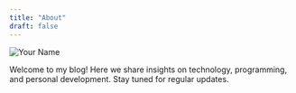 ```yaml
---
title: "About"
draft: false
---
```


![Your Name](/ava.png)

Welcome to my blog! Here we share insights on technology, programming, and personal development. Stay tuned for regular updates.
